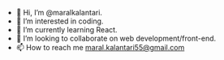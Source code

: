 - 👋 Hi, I’m @maralkalantari.
- 👀 I’m interested in coding.
- 🌱 I’m currently learning React.
- 💞️ I’m looking to collaborate on web development/front-end.
- 📫 How to reach me maral.kalantari55@gmail.com

<!---
maralkalantari/maralkalantari is a ✨ special ✨ repository because its `README.md` (this file) appears on your GitHub profile.
You can click the Preview link to take a look at your changes.
--->
